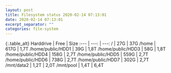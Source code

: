 ```yaml
---
layout: post
title: Filesystem status 2020-02-14 07:13:01
date: 2020-02-14 07:13:01
excerpt_separator: ""
categories: file-system
---
```

{:.table_alt}
Harddrive | Free | Size
:--- | ---: | ---:
/ | 27G | 37G
/home | 617G | 1,7T
/home/public/HDD1 | 39G | 1,8T
/home/public/HDD3 | 58G | 1,8T
/home/public/HDD4 | 158G | 2,7T
/home/public/HDD5 | 559G | 2,7T
/home/public/HDD6 | 738G | 2,7T
/home/public/HDD7 | 302G | 2,7T
/mnt/data2 | 1,2T | 2,0T
/mnt/pool | 1,4T | 6,4T

